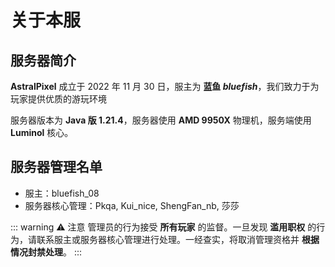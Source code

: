 # 关于本服

## 服务器简介

**AstralPixel** 成立于 2022 年 11 月 30 日，服主为 **蓝鱼 *bluefish***，我们致力于为玩家提供优质的游玩环境

服务器版本为 **Java 版 1.21.4**，服务器使用 **AMD 9950X** 物理机，服务端使用 **Luminol** 核心。

## 服务器管理名单

- 服主：bluefish_08
- 服务器核心管理：Pkqa, Kui_nice, ShengFan_nb, 莎莎

::: warning :warning: 注意
管理员的行为接受 **所有玩家** 的监督。一旦发现 **滥用职权** 的行为，请联系服主或服务器核心管理进行处理。一经查实，将取消管理资格并 **根据情况封禁处理**。
:::

